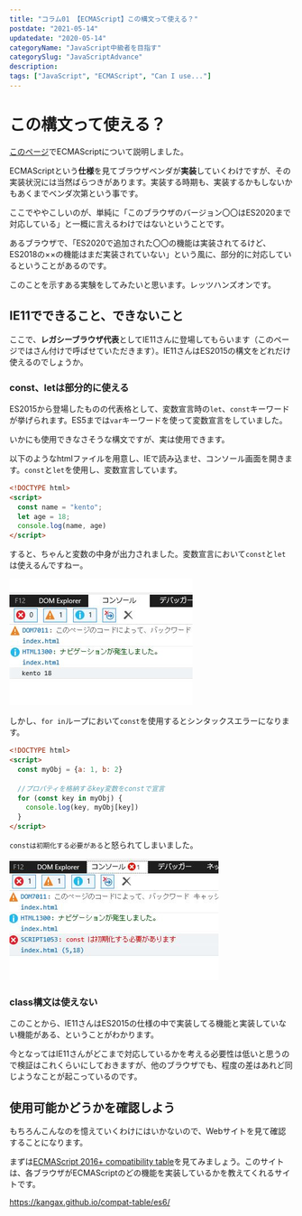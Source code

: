 ```yaml
---
title: "コラム01 【ECMAScript】この構文って使える？"
postdate: "2021-05-14"
updatedate: "2020-05-14"
categoryName: "JavaScript中級者を目指す"
categorySlug: "JavaScriptAdvance"
description: 
tags: ["JavaScript", "ECMAScript", "Can I use..."]
---
```


# この構文って使える？

[このページ](https://blog.toriwatari.work/JavaScriptAdvance/02/)でECMAScriptについて説明しました。

ECMAScriptという**仕様**を見てブラウザベンダが**実装**していくわけですが、その実装状況には当然ばらつきがあります。実装する時期も、実装するかもしないかもあくまでベンダ次第という事です。

ここでややこしいのが、単純に「このブラウザのバージョン〇〇はES2020まで対応している」と一概に言えるわけではないということです。

あるブラウザで、「ES2020で追加された〇〇の機能は実装されてるけど、ES2018の××の機能はまだ実装されていない」という風に、部分的に対応しているということがあるのです。

このことを示すある実験をしてみたいと思います。レッツハンズオンです。

## IE11でできること、できないこと

ここで、**レガシーブラウザ代表**としてIE11さんに登場してもらいます（このページではさん付けで呼ばせていただきます）。IE11さんはES2015の構文をどれだけ使えるのでしょうか。

### const、letは部分的に使える

ES2015から登場したものの代表格として、変数宣言時の`let`、`const`キーワードが挙げられます。ES5までは`var`キーワードを使って変数宣言をしていました。

いかにも使用できなさそうな構文ですが、実は使用できます。

以下のようなhtmlファイルを用意し、IEで読み込ませ、コンソール画面を開きます。`const`と`let`を使用し、変数宣言しています。

```html
<!DOCTYPE html>
<script>
  const name = "kento";
  let age = 18;
  console.log(name, age)
</script>
```

すると、ちゃんと変数の中身が出力されました。変数宣言において`const`と`let`は使えるんですねー。

![](./images/image01.jpg)


しかし、`for in`ループにおいて`const`を使用するとシンタックスエラーになります。

```html
<!DOCTYPE html>
<script>
  const myObj = {a: 1, b: 2}

  //プロパティを格納するkey変数をconstで宣言
  for (const key in myObj) {
    console.log(key, myObj[key])
  }
</script>
```

`constは初期化する必要がある`と怒られてしまいました。

![](./images/image02.jpg)

### class構文は使えない

このことから、IE11さんはES2015の仕様の中で実装してる機能と実装していない機能がある、ということがわかります。

今となってはIE11さんがどこまで対応しているかを考える必要性は低いと思うので検証はこれくらいにしておきますが、他のブラウザでも、程度の差はあれど同じようなことが起こっているのです。

## 使用可能かどうかを確認しよう

もちろんこんなのを憶えていくわけにはいかないので、Webサイトを見て確認することになります。

まずは[ECMAScript 2016+ compatibility table](https://kangax.github.io/compat-table/es6/)を見てみましょう。このサイトは、各ブラウザがECMAScriptのどの機能を実装しているかを教えてくれるサイトです。

https://kangax.github.io/compat-table/es6/
